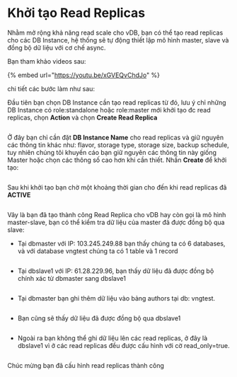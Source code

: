 # Khởi tạo Read Replicas

Nhằm mở rộng khả năng read scale cho vDB, bạn có thể tạo read replicas cho các DB Instance, hệ thống sẽ tự động thiết lập mô hình master, slave và đồng bộ dữ liệu với cơ chế async.

Bạn tham khảo videos sau:

{% embed url="https://youtu.be/xGVEQvChdJo" %}

chi tiết các bước làm như sau:

Đầu tiên bạn chọn DB Instance cần tạo read replicas từ đó, lưu ý chỉ những DB Instance có role:standalone hoặc role:master mới khởi tạo đc read replicas, chọn **Action** và chọn **Create Read Replica**&#x20;

<figure><img src="https://docs.vngcloud.vn/download/attachments/31555982/image2021-6-14_15-51-20.png?version=1&#x26;modificationDate=1623660681000&#x26;api=v2" alt=""><figcaption></figcaption></figure>

Ở đây bạn chỉ cần đặt **DB Instance Name** cho read replicas và giữ nguyên các thông tin khác như: flavor, storage type, storage size, backup schedule, tuy nhiên chúng tôi khuyến cáo bạn giữ nguyên các thông tin này giống Master hoặc chọn các thông số cao hơn khi cần thiết. Nhấn **Create** để khởi tạo:

<figure><img src="https://docs.vngcloud.vn/download/attachments/31555982/image2021-6-14_15-56-10.png?version=1&#x26;modificationDate=1623660971000&#x26;api=v2" alt=""><figcaption></figcaption></figure>

Sau khi khởi tạo bạn chờ một khoảng thời gian cho đến khi read replicas đã **ACTIVE**

<figure><img src="https://docs.vngcloud.vn/download/attachments/31555982/image2021-6-14_16-3-30.png?version=1&#x26;modificationDate=1623661411000&#x26;api=v2" alt=""><figcaption></figcaption></figure>

Vây là bạn đã tạo thành công Read Replica cho vDB hay còn gọi là mô hình master-slave, bạn có thể kiểm tra dữ liệu của master đã được đồng bộ qua slave:

* Tại dbmaster với IP: 103.245.249.88 bạn thấy chúng ta có 6 databases, và với database vngtest chúng ta có 1 table và 1 record

<figure><img src="https://docs.vngcloud.vn/download/attachments/31555982/image2021-6-14_16-7-30.png?version=1&#x26;modificationDate=1623661651000&#x26;api=v2" alt=""><figcaption></figcaption></figure>

* Tại dbslave1 với IP: 61.28.229.96, bạn thấy dữ liệu đã được đồng bộ chính xác từ dbmaster sang dbslave1

<figure><img src="https://docs.vngcloud.vn/download/attachments/31555982/image2021-6-14_16-8-57.png?version=1&#x26;modificationDate=1623661739000&#x26;api=v2" alt=""><figcaption></figcaption></figure>

* Tại dbmaster bạn ghi thêm dữ liệu vào bảng authors tại db: vngtest.

<figure><img src="https://docs.vngcloud.vn/download/attachments/31555982/image2021-6-14_16-12-44.png?version=1&#x26;modificationDate=1623661965000&#x26;api=v2" alt=""><figcaption></figcaption></figure>

* Bạn cũng sẽ thấy dữ liệu đã được đồng bộ qua dbslave1

<figure><img src="https://docs.vngcloud.vn/download/attachments/31555982/image2021-6-14_16-15-55.png?version=1&#x26;modificationDate=1623662155000&#x26;api=v2" alt=""><figcaption></figcaption></figure>

* Ngoài ra bạn không thể ghi dữ liệu lên các read replicas, ở đây là dbslave1 vì ở các read replicas đều được cấu hình với cờ read\_only=true.

<figure><img src="https://docs.vngcloud.vn/download/attachments/31555982/image2021-6-14_16-15-15.png?version=1&#x26;modificationDate=1623662116000&#x26;api=v2" alt=""><figcaption></figcaption></figure>

Chúc mừng bạn đã cấu hình read replicas thành công
